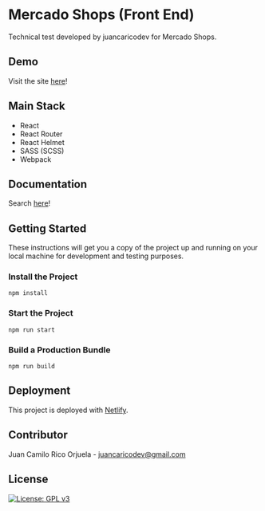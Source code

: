 # Mercado Shops (Front End)
Technical test developed by juancaricodev for Mercado Shops.

## Demo
Visit the site [here](https://mshops-juancaricodev.netlify.app/)!

## Main Stack
* React
* React Router
* React Helmet
* SASS (SCSS)
* Webpack

## Documentation
Search [here](https://www.notion.so/Mercado-Shops-Prueba-T-cnica-cfef7affd99f4b9d92b2a021383ee711)!

## Getting Started
These instructions will get you a copy of the project up and running on your local machine for development and testing purposes.
### Install the Project

```
npm install
```
### Start the Project
```
npm run start
```
### Build a Production Bundle
```
npm run build
```
## Deployment
This project is deployed with [Netlify](https://www.netlify.com/).
## Contributor
Juan Camilo Rico Orjuela - <juancaricodev@gmail.com>

## License
[![License: GPL v3](https://img.shields.io/badge/License-GPLv3-blue.svg)](https://github.com/juancaricodev/mshops-front/blob/main/LICENSE)